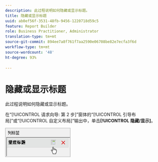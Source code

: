 ```yaml
---
description: 此过程说明如何隐藏或显示标题。
title: 隐藏或显示标题
uuid: ab0ef56f-3531-48fb-9456-1220718d59c5
feature: Report Builder
role: Business Practitioner, Administrator
translation-type: tm+mt
source-git-commit: 894ee7a8f761f7aa2590e06708be82e7ecfa3f6d
workflow-type: tm+mt
source-wordcount: '48'
ht-degree: 93%

---
```



# 隐藏或显示标题

此过程说明如何隐藏或显示标题。

在“[!UICONTROL 请求向导: 第 2 步]”窗体的“[!UICONTROL 引导布局]”或“[!UICONTROL 自定义布局]”输出中，单击&#x200B;**[!UICONTROL 隐藏/显示]**。

![](assets/hide_show_header.png)

